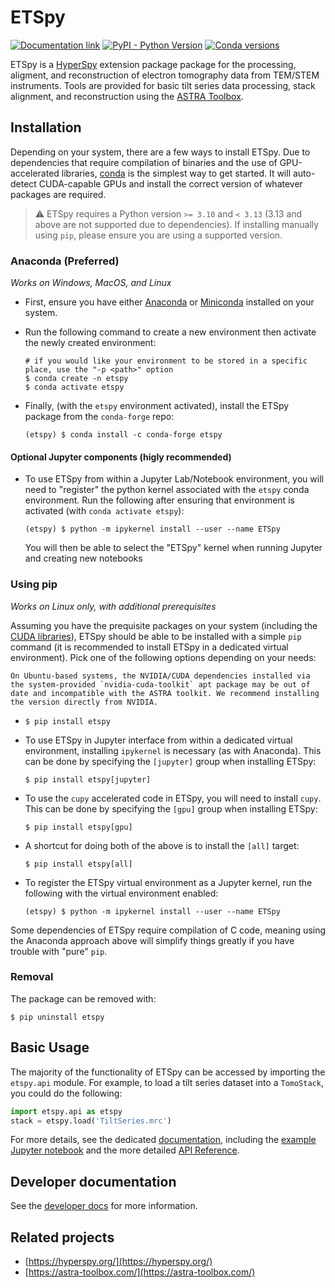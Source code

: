 # ETSpy

[![Documentation link](https://img.shields.io/badge/Documentation-blue?logo=readthedocs&logoColor=white&labelColor=gray)](https://pages.nist.gov/etspy)
[![PyPI - Python Version](https://img.shields.io/pypi/pyversions/etspy?label=pypi%2Fetspy)](https://pypi.org/project/etspy/)
[![Conda versions](https://img.shields.io/conda/pn/conda-forge/etspy?label=conda-forge%2Fetspy)](https://anaconda.org/conda-forge/etspy)

ETSpy is a [HyperSpy](https://hyperspy.org) extension package package for the processing, aligment, and reconstruction
of electron tomography data from TEM/STEM instruments. Tools are provided for basic 
tilt series data processing, stack alignment, and reconstruction using the
[ASTRA Toolbox](https://astra-toolbox.com/).

## Installation

Depending on your system, there are a few ways to install ETSpy. Due to 
dependencies that require compilation of binaries and the use of GPU-accelerated
libraries, [conda](https://anaconda.org/anaconda/conda) is the simplest way to
get started. It will auto-detect CUDA-capable GPUs and install the correct version
of whatever packages are required.

> ⚠️ ETSpy requires a Python version `>= 3.10` and `< 3.13` (3.13 and above are not supported due to dependencies).
> If installing manually using `pip`, please ensure you are using a supported version.

### Anaconda (Preferred)

  *Works on Windows, MacOS, and Linux*

  * First, ensure you have either [Anaconda](https://www.anaconda.com/download/success)
    or [Miniconda](https://docs.anaconda.com/miniconda/) installed on your system.

  * Run the following command to create a new environment then activate the newly created
    environment:
    
    ```shell
    # if you would like your environment to be stored in a specific place, use the "-p <path>" option
    $ conda create -n etspy
    $ conda activate etspy
    ```

  * Finally, (with the `etspy` environment activated), install the ETSpy package
    from the `conda-forge` repo:

    ```shell
    (etspy) $ conda install -c conda-forge etspy
    ``` 

####  Optional Jupyter components (higly recommended)

  * To use ETSpy from within a Jupyter Lab/Notebook environment, you will need to
    "register" the python kernel associated with the `etspy` conda environment. Run
    the following after ensuring that environment is activated (with `conda activate etspy`):

    ```shell
    (etspy) $ python -m ipykernel install --user --name ETSpy
    ```

    You will then be able to select the "ETSpy" kernel when running Jupyter and creating new
    notebooks

###  Using pip

  *Works on Linux only, with additional prerequisites*

  Assuming you have the prequisite packages on your system (including
  the [CUDA libraries](https://docs.nvidia.com/cuda/cuda-installation-guide-linux/index.html)),
  ETSpy should be able to be installed with a simple `pip` command (it is recommended to install
  ETSpy in a dedicated virtual environment). Pick one of the following options depending on your needs:

  ```{tip}
  On Ubuntu-based systems, the NVIDIA/CUDA dependencies installed via the system-provided `nvidia-cuda-toolkit` apt package may be out of date and incompatible with the ASTRA toolkit. We recommend installing the version directly from NVIDIA.
  ```

  * ```shell
    $ pip install etspy
    ```

  * To use ETSpy in Jupyter interface from within a dedicated virtual environment, installing
    `ipykernel` is necessary (as with Anaconda). This can be done by specifying
    the `[jupyter]` group when installing ETSpy:

    ```shell
    $ pip install etspy[jupyter]
    ```

  * To use the `cupy` accelerated code in ETSpy, you will need to install `cupy`. 
    This can be done by specifying the `[gpu]` group when installing ETSpy:

    ```shell
    $ pip install etspy[gpu]
    ```

  * A shortcut for doing both of the above is to install the `[all]` target:

    ```shell
    $ pip install etspy[all]
    ```  

  * To register the ETSpy virtual environment as a Jupyter kernel, run the following with
    the virtual environment enabled:

    ```shell
    (etspy) $ python -m ipykernel install --user --name ETSpy
    ```

  Some dependencies of ETSpy require compilation of C code, meaning using the Anaconda approach
  above will simplify things greatly if you have trouble with "pure" `pip`.

### Removal

The package can be removed with:

```shell
$ pip uninstall etspy
```

## Basic Usage

The majority of the functionality of ETSpy can be accessed by importing the `etspy.api` module.
For example, to load a tilt series dataset into a `TomoStack`, you could do the following:

```python
import etspy.api as etspy
stack = etspy.load('TiltSeries.mrc')
```

For more details, see the dedicated [documentation](https://pages.nist.gov/etspy), including
the [example Jupyter notebook](https://pages.nist.gov/etspy/examples/etspy_demo.html) and the more detailed
[API Reference](https://pages.nist.gov/etspy/api.html).

## Developer documentation

See the [developer docs](https://pages.nist.gov/etspy/development) for more information.

## Related projects

- [https://hyperspy.org/](https://hyperspy.org/)
- [https://astra-toolbox.com/](https://astra-toolbox.com/)
